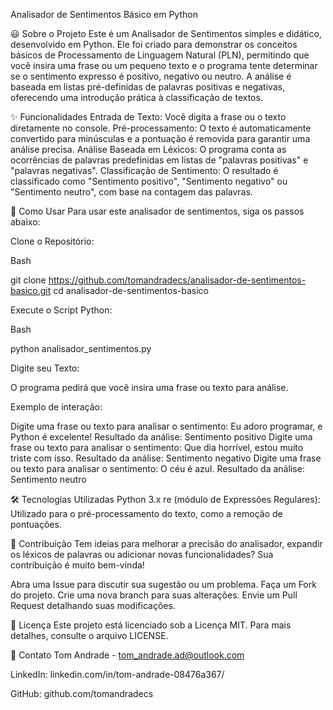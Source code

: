 Analisador de Sentimentos Básico em Python

😃 Sobre o Projeto
Este é um Analisador de Sentimentos simples e didático, desenvolvido em Python. Ele foi criado para demonstrar os conceitos básicos de Processamento de Linguagem Natural (PLN), permitindo que você insira uma frase ou um pequeno texto e o programa tente determinar se o sentimento expresso é positivo, negativo ou neutro. A análise é baseada em listas pré-definidas de palavras positivas e negativas, oferecendo uma introdução prática à classificação de textos.

✨ Funcionalidades
Entrada de Texto: Você digita a frase ou o texto diretamente no console.
Pré-processamento: O texto é automaticamente convertido para minúsculas e a pontuação é removida para garantir uma análise precisa.
Análise Baseada em Léxicos: O programa conta as ocorrências de palavras predefinidas em listas de "palavras positivas" e "palavras negativas".
Classificação de Sentimento: O resultado é classificado como "Sentimento positivo", "Sentimento negativo" ou "Sentimento neutro", com base na contagem das palavras.

🚀 Como Usar
Para usar este analisador de sentimentos, siga os passos abaixo:

Clone o Repositório:

Bash

git clone https://github.com/tomandradecs/analisador-de-sentimentos-basico.git
cd analisador-de-sentimentos-basico

Execute o Script Python:

Bash

python analisador_sentimentos.py

Digite seu Texto:

O programa pedirá que você insira uma frase ou texto para análise.

Exemplo de interação:

Digite uma frase ou texto para analisar o sentimento: Eu adoro programar, e Python é excelente!
Resultado da análise: Sentimento positivo
Digite uma frase ou texto para analisar o sentimento: Que dia horrível, estou muito triste com isso.
Resultado da análise: Sentimento negativo
Digite uma frase ou texto para analisar o sentimento: O céu é azul.
Resultado da análise: Sentimento neutro

🛠️ Tecnologias Utilizadas
Python 3.x
re (módulo de Expressões Regulares): Utilizado para o pré-processamento do texto, como a remoção de pontuações.

🤝 Contribuição
Tem ideias para melhorar a precisão do analisador, expandir os léxicos de palavras ou adicionar novas funcionalidades? Sua contribuição é muito bem-vinda!

Abra uma Issue para discutir sua sugestão ou um problema.
Faça um Fork do projeto.
Crie uma nova branch para suas alterações.
Envie um Pull Request detalhando suas modificações.

📄 Licença
Este projeto está licenciado sob a Licença MIT. Para mais detalhes, consulte o arquivo LICENSE.

📧 Contato
Tom Andrade - tom_andrade.ad@outlook.com

LinkedIn: linkedin.com/in/tom-andrade-08476a367/

GitHub: github.com/tomandradecs
